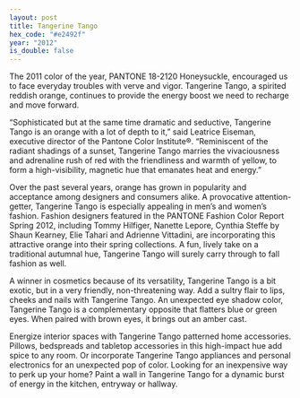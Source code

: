 ```yaml
---
layout: post
title: Tangerine Tango
hex_code: "#e2492f"
year: "2012"
is_double: false
---
```

The 2011 color of the year, PANTONE 18-2120 Honeysuckle, encouraged us to face everyday troubles with verve and vigor. Tangerine Tango, a spirited reddish orange, continues to provide the energy boost we need to recharge and move forward.

“Sophisticated but at the same time dramatic and seductive, Tangerine Tango is an orange with a lot of depth to it,” said Leatrice Eiseman, executive director of the Pantone Color Institute®. “Reminiscent of the radiant shadings of a sunset, Tangerine Tango marries the vivaciousness and adrenaline rush of red with the friendliness and warmth of yellow, to form a high-visibility, magnetic hue that emanates heat and energy.”

Over the past several years, orange has grown in popularity and acceptance among designers and consumers alike. A provocative attention-getter, Tangerine Tango is especially appealing in men’s and women’s fashion. Fashion designers featured in the PANTONE Fashion Color Report Spring 2012, including Tommy Hilfiger, Nanette Lepore, Cynthia Steffe by Shaun Kearney, Elie Tahari and Adrienne Vittadini, are incorporating this attractive orange into their spring collections. A fun, lively take on a traditional autumnal hue, Tangerine Tango will surely carry through to fall fashion as well.

A winner in cosmetics because of its versatility, Tangerine Tango is a bit exotic, but in a very friendly, non-threatening way. Add a sultry flair to lips, cheeks and nails with Tangerine Tango. An unexpected eye shadow color, Tangerine Tango is a complementary opposite that flatters blue or green eyes. When paired with brown eyes, it brings out an amber cast.

Energize interior spaces with Tangerine Tango patterned home accessories. Pillows, bedspreads and tabletop accessories in this high-impact hue add spice to any room. Or incorporate Tangerine Tango appliances and personal electronics for an unexpected pop of color. Looking for an inexpensive way to perk up your home? Paint a wall in Tangerine Tango for a dynamic burst of energy in the kitchen, entryway or hallway.
